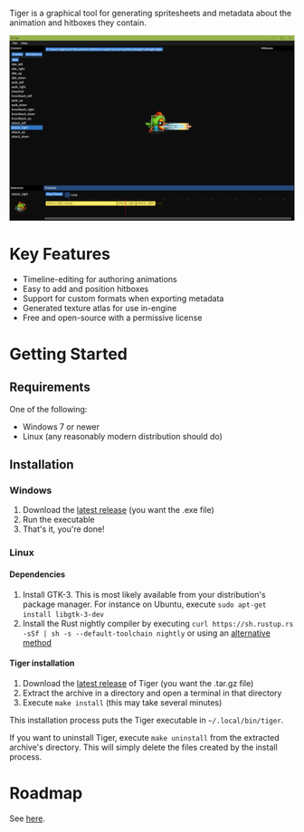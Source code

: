Tiger is a graphical tool for generating spritesheets and metadata about the animation and hitboxes they contain.

![Tiger](res/readme/screenshot-0.1.0.png?raw=true "Tiger")

# Key Features

- Timeline-editing for authoring animations
- Easy to add and position hitboxes
- Support for custom formats when exporting metadata
- Generated texture atlas for use in-engine
- Free and open-source with a permissive license

# Getting Started

## Requirements

One of the following:
- Windows 7 or newer
- Linux (any reasonably modern distribution should do)

## Installation

### Windows
1. Download the [latest release](https://github.com/agersant/tiger/releases/latest) (you want the .exe file)
2. Run the executable
3. That's it, you're done!

### Linux

#### Dependencies

1. Install GTK-3. This is most likely available from your distribution's package manager. For instance on Ubuntu, execute `sudo apt-get install libgtk-3-dev`
2. Install the Rust nightly compiler by executing `curl https://sh.rustup.rs -sSf | sh -s --default-toolchain nightly` or using an [alternative method](https://www.rust-lang.org/en-US/install.html)

#### Tiger installation
1. Download the [latest release]((https://github.com/agersant/tiger/releases/latest)) of Tiger (you want the .tar.gz file)
2. Extract the archive in a directory and open a terminal in that directory
3. Execute `make install` (this may take several minutes)

This installation process puts the Tiger executable in `~/.local/bin/tiger`.

If you want to uninstall Tiger, execute `make uninstall` from the extracted archive's directory. This will simply delete the files created by the install process.

# Roadmap

See [here](res/Roadmap.md).